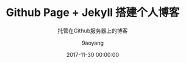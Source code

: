 ---
layout:     post
title:      "Github Page + Jekyll 搭建个人博客"
subtitle:   "托管在Github服务器上的博客"
date:       2017-11-30 00:00:00 
author:     "9aoyang"
header-img: "img/"
catalog: true
tags:
    - 博客 
    - Github
---